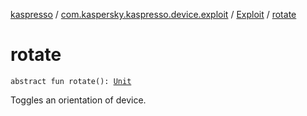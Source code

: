 [kaspresso](../../index.md) / [com.kaspersky.kaspresso.device.exploit](../index.md) / [Exploit](index.md) / [rotate](./rotate.md)

# rotate

`abstract fun rotate(): `[`Unit`](https://kotlinlang.org/api/latest/jvm/stdlib/kotlin/-unit/index.html)

Toggles an orientation of device.

